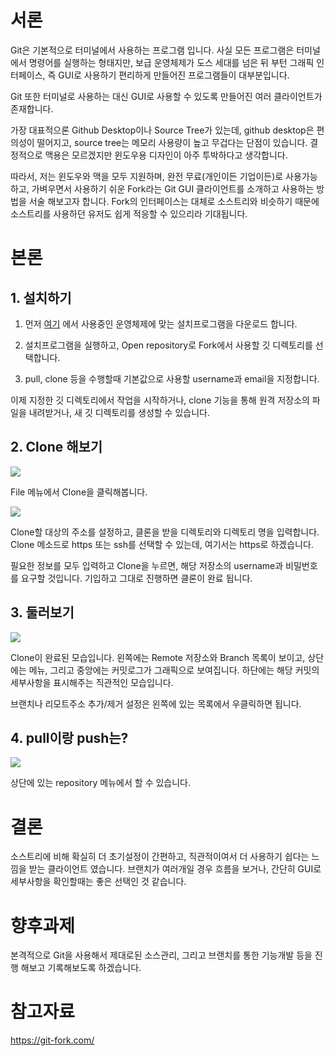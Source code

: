 서론
===

Git은 기본적으로 터미널에서 사용하는 프로그램 입니다. 사실 모든 프로그램은 터미널에서 명령어를 실행하는 형태지만, 보급 운영체제가 도스 세대를 넘은 뒤 부턴 그래픽 인터페이스, 즉 GUI로 사용하기 편리하게 만들어진 프로그램들이 대부분입니다.

Git 또한 터미널로 사용하는 대신 GUI로 사용할 수 있도록 만들어진 여러 클라이언트가 존재합니다.

가장 대표적으론 Github Desktop이나 Source Tree가 있는데, github desktop은 편의성이 떨어지고, source tree는 메모리 사용량이 높고 무겁다는 단점이 있습니다. 결정적으로 맥용은 모르겠지만 윈도우용 디자인이 아주 투박하다고 생각합니다.

따라서, 저는 윈도우와 맥을 모두 지원하며, 완전 무료(개인이든 기업이든)로 사용가능하고, 가벼우면서 사용하기 쉬운 Fork라는 Git GUI 클라이언트를 소개하고 사용하는 방법을 서술 해보고자 합니다.
Fork의 인터페이스는 대체로 소스트리와 비슷하기 때문에 소스트리를 사용하던 유저도 쉽게 적응할 수 있으리라 기대됩니다.

본론
===

## 1. 설치하기

1. 먼저 [여기](https://git-fork.com/) 에서 사용중인 운영체제에 맞는 설치프로그램을 다운로드 합니다.

2. 설치프로그램을 실행하고, Open repository로 Fork에서 사용할 깃 디렉토리를 선택합니다.

3. pull, clone 등을 수행할때 기본값으로 사용할 username과 email을 지정합니다.

이제 지정한 깃 디렉토리에서 작업을 시작하거나, clone 기능을 통해 원격 저장소의 파일을 내려받거나, 새 깃 디렉토리를 생성할 수 있습니다.

## 2. Clone 해보기

![](https://chisacam.github.io/assets/image/fork_2.png)

File 메뉴에서 Clone을 클릭해봅니다.

![](https://chisacam.github.io/assets/image/fork_3.png)

Clone할 대상의 주소를 설정하고, 클론을 받을 디렉토리와 디렉토리 명을 입력합니다.
Clone 메소드로 https 또는 ssh를 선택할 수 있는데, 여기서는 https로 하겠습니다.

필요한 정보를 모두 입력하고 Clone을 누르면, 해당 저장소의 username과 비밀번호를 요구할 것입니다. 기입하고 그대로 진행하면 클론이 완료 됩니다.

## 3. 둘러보기

![](https://chisacam.github.io/assets/image/fork_1.png)

Clone이 완료된 모습입니다. 왼쪽에는 Remote 저장소와 Branch 목록이 보이고, 상단에는 메뉴, 그리고 중앙에는 커밋로그가 그래픽으로 보여집니다. 하단에는 해당 커밋의 세부사항을 표시해주는 직관적인 모습입니다.

브랜치나 리모트주소 추가/제거 설정은 왼쪽에 있는 목록에서 우클릭하면 됩니다.

## 4. pull이랑 push는?

![](https://chisacam.github.io/assets/image/fork_4.png)

상단에 있는 repository 메뉴에서 할 수 있습니다.

결론
===

소스트리에 비해 확실히 더 초기설정이 간편하고, 직관적이여서 더 사용하기 쉽다는 느낌을 받는 클라이언트 였습니다. 브랜치가 여러개일 경우 흐름을 보거나, 간단히 GUI로 세부사항을 확인할때는 좋은 선택인 것 같습니다.

향후과제
===

본격적으로 Git을 사용해서 제대로된 소스관리, 그리고 브랜치를 통한 기능개발 등을 진행 해보고 기록해보도록 하겠습니다.

참고자료
===

https://git-fork.com/